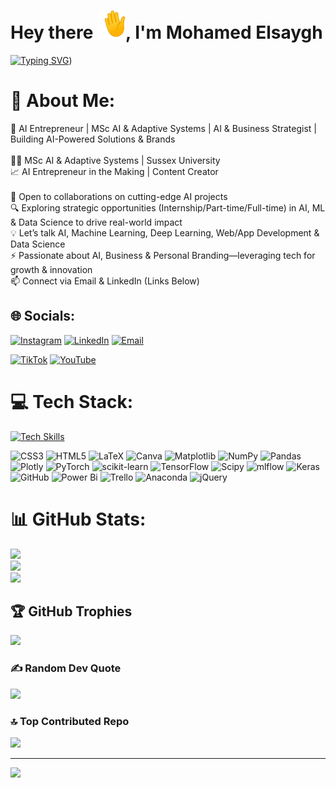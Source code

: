 ## <h1>Hey there <img src="https://github.com/MohamedElsaygh/MohamedElsaygh/blob/main/waving_hand.gif" width="45">, I'm Mohamed Elsaygh</h1>

[![Typing SVG](https://readme-typing-svg.demolab.com?font=Fira+Code&pause=1000&width=435&lines=%22AI+Entrepreneur+%7C+Content+Creator%22;%22Building+AI%2C+Building+Brands%22;%22Building+the+Future%22)](https://git.io/typing-svg))

# 💫 About Me:
🚀 AI Entrepreneur | MSc AI & Adaptive Systems | AI & Business Strategist | Building AI-Powered Solutions & Brands<br><br>👨‍🎓 MSc AI & Adaptive Systems | Sussex University<br>📈 AI Entrepreneur in the Making | Content Creator<br><br>👯 Open to collaborations on cutting-edge AI projects<br>🔍 Exploring strategic opportunities (Internship/Part-time/Full-time) in AI, ML & Data Science to drive real-world impact<br>💡 Let’s talk AI, Machine Learning, Deep Learning, Web/App Development & Data Science<br>⚡ Passionate about AI, Business & Personal Branding—leveraging tech for growth & innovation<br>📫 Connect via Email & LinkedIn (Links Below)

## 🌐 Socials:
[![Instagram](https://skillicons.dev/icons?i=instagram)](https://instagram.com/moelsaygh) [![LinkedIn](https://skillicons.dev/icons?i=linkedin)](https://linkedin.com/in/mohamedelsaygh) [![Email](https://skillicons.dev/icons?i=gmail)](mailto:moelsaygh7@gmail.com)

[![TikTok](https://img.shields.io/badge/TikTok-%23000000.svg?logo=TikTok&logoColor=white)](https://tiktok.com/@moelsaygh) [![YouTube](https://img.shields.io/badge/YouTube-%23FF0000.svg?logo=YouTube&logoColor=white)](https://youtube.com/@moelsaygh)

# 💻 Tech Stack:
[![Tech Skills](https://skillicons.dev/icons?i=py,sklearn,cs,html,js,latex,md,mysql,sqlite,tensorflow,git,notion,postman,arduino)](https://skillicons.dev)

![CSS3](https://img.shields.io/badge/css3-%231572B6.svg?style=plastic&logo=css3&logoColor=white) ![HTML5](https://img.shields.io/badge/html5-%23E34F26.svg?style=plastic&logo=html5&logoColor=white) ![LaTeX](https://img.shields.io/badge/latex-%23008080.svg?style=plastic&logo=latex&logoColor=white) ![Canva](https://img.shields.io/badge/Canva-%2300C4CC.svg?style=plastic&logo=Canva&logoColor=white) ![Matplotlib](https://img.shields.io/badge/Matplotlib-%23ffffff.svg?style=plastic&logo=Matplotlib&logoColor=black) ![NumPy](https://img.shields.io/badge/numpy-%23013243.svg?style=plastic&logo=numpy&logoColor=white) ![Pandas](https://img.shields.io/badge/pandas-%23150458.svg?style=plastic&logo=pandas&logoColor=white) ![Plotly](https://img.shields.io/badge/Plotly-%233F4F75.svg?style=plastic&logo=plotly&logoColor=white) ![PyTorch](https://img.shields.io/badge/PyTorch-%23EE4C2C.svg?style=plastic&logo=PyTorch&logoColor=white) ![scikit-learn](https://img.shields.io/badge/scikit--learn-%23F7931E.svg?style=plastic&logo=scikit-learn&logoColor=white) ![TensorFlow](https://img.shields.io/badge/TensorFlow-%23FF6F00.svg?style=plastic&logo=TensorFlow&logoColor=white) ![Scipy](https://img.shields.io/badge/SciPy-%230C55A5.svg?style=plastic&logo=scipy&logoColor=%white) ![mlflow](https://img.shields.io/badge/mlflow-%23d9ead3.svg?style=plastic&logo=numpy&logoColor=blue) ![Keras](https://img.shields.io/badge/Keras-%23D00000.svg?style=plastic&logo=Keras&logoColor=white) ![GitHub](https://img.shields.io/badge/github-%23121011.svg?style=plastic&logo=github&logoColor=white) ![Power Bi](https://img.shields.io/badge/power_bi-F2C811?style=plastic&logo=powerbi&logoColor=black) ![Trello](https://img.shields.io/badge/Trello-%23026AA7.svg?style=plastic&logo=Trello&logoColor=white) ![Anaconda](https://img.shields.io/badge/Anaconda-%2344A833.svg?style=plastic&logo=anaconda&logoColor=white) ![jQuery](https://img.shields.io/badge/jquery-%230769AD.svg?style=plastic&logo=jquery&logoColor=white)

# 📊 GitHub Stats:
![](https://github-readme-stats.vercel.app/api?username=MohamedElsaygh&theme=blue_navy&hide_border=false&include_all_commits=true&count_private=true)<br/>
![](https://github-readme-streak-stats.herokuapp.com/?user=MohamedElsaygh&theme=blue_navy&hide_border=false)<br/>
![](https://github-readme-stats.vercel.app/api/top-langs/?username=MohamedElsaygh&theme=blue_navy&hide_border=false&include_all_commits=true&count_private=true&layout=compact)

## 🏆 GitHub Trophies
![](https://github-profile-trophy.vercel.app/?username=MohamedElsaygh&theme=blue_navy&no-frame=false&no-bg=true&margin-w=4)

### ✍️ Random Dev Quote
![](https://quotes-github-readme.vercel.app/api?type=horizontal&theme=tokyonight)

### 🔝 Top Contributed Repo
![](https://github-contributor-stats.vercel.app/api?username=MohamedElsaygh&limit=5&theme=github_dark&combine_all_yearly_contributions=true)

---
[![](https://visitcount.itsvg.in/api?id=MohamedElsaygh&icon=1&color=1)](https://visitcount.itsvg.in)

<!-- Proudly created with GPRM ( https://gprm.itsvg.in ) -->
